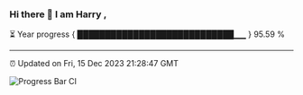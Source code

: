### Hi there 👋 I am Harry , 

⏳ Year progress { ████████████████████████████▁▁ } 95.59 %

---

⏰ Updated on Fri, 15 Dec 2023 21:28:47 GMT

![Progress Bar CI](https://github.com/duykhang68/duykhang68/workflows/Progress%20Bar%20CI/badge.svg)
